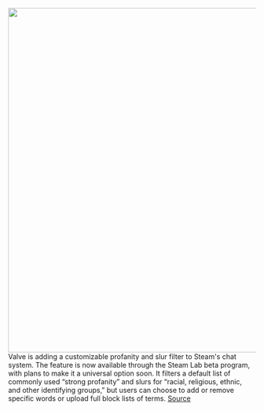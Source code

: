 <img src='https://cdn.vox-cdn.com/thumbor/qKZaSUYNyHP00PfPyEuVXECyt8Y=/0x0:1820x1213/1200x800/filters:focal(765x462:1055x752)/cdn.vox-cdn.com/uploads/chorus_image/image/67304346/acastro_180509_1777_steam_0001.0.0.jpg' width='700px' /><br/>
Valve is adding a customizable profanity and slur filter to Steam's chat system. The feature is now available through the Steam Lab beta program, with plans to make it a universal option soon. It filters a default list of commonly used “strong profanity” and slurs for “racial, religious, ethnic, and other identifying groups,” but users can choose to add or remove specific words or upload full block lists of terms.
<a href='https://www.theverge.com/2020/8/27/21403967/steam-filter-list-profanity-slurs-lab-beta-feature-custom-blocklist'> Source <a/>